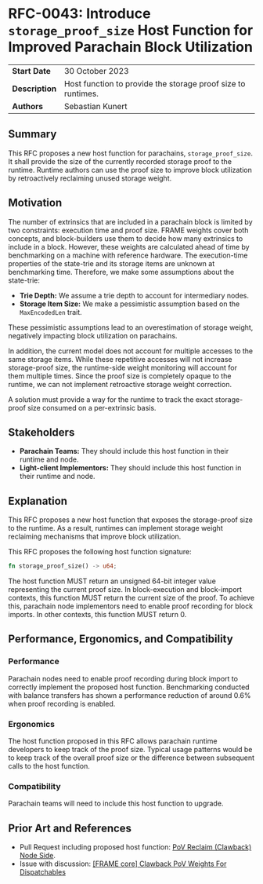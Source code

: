 # RFC-0043: Introduce `storage_proof_size` Host Function for Improved Parachain Block Utilization
|                 |                                                                                             |
| --------------- | ------------------------------------------------------------------------------------------- |
| **Start Date**  | 30 October 2023                                                                    |
| **Description** | Host function to provide the storage proof size to runtimes.                                                                    |
| **Authors**     | Sebastian Kunert                                                                                            |

## Summary

This RFC proposes a new host function for parachains, `storage_proof_size`.  It shall provide the size of the currently recorded storage proof to the runtime. Runtime authors can use the proof size to improve block utilization by retroactively reclaiming unused storage weight.

## Motivation
The number of extrinsics that are included in a parachain block is limited by two constraints: execution time and proof size. FRAME weights cover both concepts, and block-builders use them to decide how many extrinsics to include in a block. However, these weights are calculated ahead of time by benchmarking on a machine with reference hardware. The execution-time properties of the state-trie and its storage items are unknown at benchmarking time. Therefore, we make some assumptions about the state-trie:
- **Trie Depth:** We assume a trie depth to account for intermediary nodes.
- **Storage Item Size:** We make a pessimistic assumption based on the `MaxEncodedLen` trait.

These pessimistic assumptions lead to an overestimation of storage weight, negatively impacting block utilization on parachains.

In addition, the current model does not account for multiple accesses to the same storage items. While these repetitive accesses will not increase storage-proof size, the runtime-side weight monitoring will account for them multiple times. Since the proof size is completely opaque to the runtime, we can not implement retroactive storage weight correction.

A solution must provide a way for the runtime to track the exact storage-proof size consumed on a per-extrinsic basis.

## Stakeholders
- **Parachain Teams:** They should include this host function in their runtime and node.
- **Light-client Implementors:** They should include this host function in their runtime and node.

## Explanation
This RFC proposes a new host function that exposes the storage-proof size to the runtime. As a result, runtimes can implement storage weight reclaiming mechanisms that improve block utilization.

This RFC proposes the following host function signature:
```rust
fn storage_proof_size() -> u64;
```
The host function MUST return an unsigned 64-bit integer value representing the current proof size. In block-execution and block-import contexts, this function MUST return the current size of the proof. To achieve this, parachain node implementors need to enable proof recording for block imports. In other contexts, this function MUST return 0.

## Performance, Ergonomics, and Compatibility
### Performance
Parachain nodes need to enable proof recording during block import to correctly implement the proposed host function. Benchmarking conducted with balance transfers has shown a performance reduction of around 0.6% when proof recording is enabled. 

### Ergonomics
The host function proposed in this RFC allows parachain runtime developers to keep track of the proof size. Typical usage patterns would be to keep track of the overall proof size or the difference between subsequent calls to the host function.

### Compatibility
Parachain teams will need to include this host function to upgrade.

## Prior Art and References
- Pull Request including proposed host function: [PoV Reclaim (Clawback) Node Side](https://github.com/paritytech/polkadot-sdk/pull/1462).
- Issue with discussion: [[FRAME core] Clawback PoV Weights For Dispatchables](https://github.com/paritytech/polkadot-sdk/issues/209#top)
